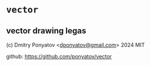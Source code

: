 # `vector`
## vector drawing legas

(c) Dmitry Ponyatov <<dponyatov@gmail.com>> 2024 MIT

github: https://github.com/ponyatov/vector
